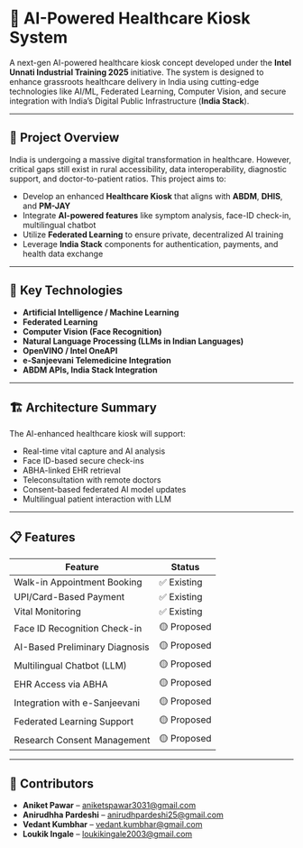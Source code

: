 # 🏥 AI-Powered Healthcare Kiosk System

A next-gen AI-powered healthcare kiosk concept developed under the **Intel Unnati Industrial Training 2025** initiative. The system is designed to enhance grassroots healthcare delivery in India using cutting-edge technologies like AI/ML, Federated Learning, Computer Vision, and secure integration with India’s Digital Public Infrastructure (**India Stack**).

---

## 📌 Project Overview

India is undergoing a massive digital transformation in healthcare. However, critical gaps still exist in rural accessibility, data interoperability, diagnostic support, and doctor-to-patient ratios. This project aims to:

- Develop an enhanced **Healthcare Kiosk** that aligns with **ABDM**, **DHIS**, and **PM-JAY**
- Integrate **AI-powered features** like symptom analysis, face-ID check-in, multilingual chatbot
- Utilize **Federated Learning** to ensure private, decentralized AI training
- Leverage **India Stack** components for authentication, payments, and health data exchange

---

## 🔧 Key Technologies

- **Artificial Intelligence / Machine Learning**
- **Federated Learning**
- **Computer Vision (Face Recognition)**
- **Natural Language Processing (LLMs in Indian Languages)**
- **OpenVINO / Intel OneAPI**
- **e-Sanjeevani Telemedicine Integration**
- **ABDM APIs, India Stack Integration**

---

## 🏗️ Architecture Summary

The AI-enhanced healthcare kiosk will support:
- Real-time vital capture and AI analysis
- Face ID-based secure check-ins
- ABHA-linked EHR retrieval
- Teleconsultation with remote doctors
- Consent-based federated AI model updates
- Multilingual patient interaction with LLM

---

## 📋 Features

| Feature                              | Status        |
|--------------------------------------|---------------|
| Walk-in Appointment Booking          | ✅ Existing    |
| UPI/Card-Based Payment               | ✅ Existing    |
| Vital Monitoring                     | ✅ Existing    |
| Face ID Recognition Check-in         | 🟡 Proposed    |
| AI-Based Preliminary Diagnosis       | 🟡 Proposed    |
| Multilingual Chatbot (LLM)           | 🟡 Proposed    |
| EHR Access via ABHA                  | 🟡 Proposed    |
| Integration with e-Sanjeevani        | 🟡 Proposed    |
| Federated Learning Support           | 🟡 Proposed    |
| Research Consent Management          | 🟡 Proposed    |

---

## 👥 Contributors

- **Aniket Pawar** – aniketspawar3031@gmail.com
- **Anirudhha Pardeshi** – anirudhpardeshi25@gmail.com
- **Vedant Kumbhar** – vedant.kumbhar@gmail.com
- **Loukik Ingale** – loukikingale2003@gmail.com
